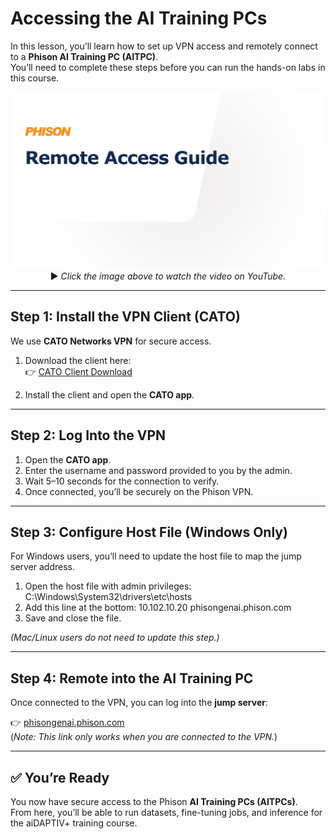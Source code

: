 # Accessing the AI Training PCs

In this lesson, you’ll learn how to set up VPN access and remotely connect to a **Phison AI Training PC (AITPC)**.  
You’ll need to complete these steps before you can run the hands-on labs in this course.  

<p align="center">
  <a href="https://youtu.be/_Kw96F9KpUA">
    <img src="https://github.com/aiDAPTIV-Phison/aiDAPTIV-Training-Course/blob/e60ff9d6c3597c4d2f8de5ea3f2bef1f96b82fdd/assets/Remote_Access_Guide.png" width="600" alt="Remote Access Guide">
  </a>  
  <br>
  ▶️ <em>Click the image above to watch the video on YouTube.</em>
</p>

---

## Step 1: Install the VPN Client (CATO)

We use **CATO Networks VPN** for secure access.  

1. Download the client here:  
   👉 [CATO Client Download](https://clientdownload.catonetworks.com/)  

2. Install the client and open the **CATO app**.  

---

## Step 2: Log Into the VPN

1. Open the **CATO app**.  
2. Enter the username and password provided to you by the admin.  
3. Wait 5–10 seconds for the connection to verify.  
4. Once connected, you’ll be securely on the Phison VPN.  

---

## Step 3: Configure Host File (Windows Only)

For Windows users, you’ll need to update the host file to map the jump server address.  

1. Open the host file with admin privileges: C:\Windows\System32\drivers\etc\hosts
2. Add this line at the bottom: 10.102.10.20 phisongenai.phison.com
3. Save and close the file.  

*(Mac/Linux users do not need to update this step.)*  

---

## Step 4: Remote into the AI Training PC

Once connected to the VPN, you can log into the **jump server**:  

👉 [phisongenai.phison.com](https://phisongenai.phison.com)  
(*Note: This link only works when you are connected to the VPN.*)  

---

## ✅ You’re Ready

You now have secure access to the Phison **AI Training PCs (AITPCs)**.  
From here, you’ll be able to run datasets, fine-tuning jobs, and inference for the aiDAPTIV+ training course.
